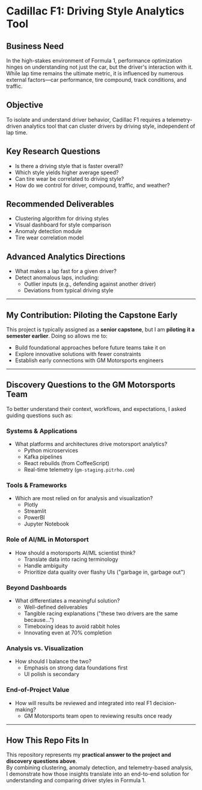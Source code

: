 # Cadillac F1: Driving Style Analytics Tool

## Business Need  
In the high-stakes environment of Formula 1, performance optimization hinges on understanding not just the car, but the driver's interaction with it. While lap time remains the ultimate metric, it is influenced by numerous external factors—car performance, tire compound, track conditions, and traffic.  

## Objective  
To isolate and understand driver behavior, Cadillac F1 requires a telemetry-driven analytics tool that can cluster drivers by driving style, independent of lap time.  

## Key Research Questions  
- Is there a driving style that is faster overall?  
- Which style yields higher average speed?  
- Can tire wear be correlated to driving style?  
- How do we control for driver, compound, traffic, and weather?  

## Recommended Deliverables  
- Clustering algorithm for driving styles  
- Visual dashboard for style comparison  
- Anomaly detection module  
- Tire wear correlation model  

## Advanced Analytics Directions  
- What makes a lap fast for a given driver?  
- Detect anomalous laps, including:  
  - Outlier inputs (e.g., defending against another driver)  
  - Deviations from typical driving style  

---

## My Contribution: Piloting the Capstone Early  
This project is typically assigned as a **senior capstone**, but I am **piloting it a semester earlier**. Doing so allows me to:  
- Build foundational approaches before future teams take it on  
- Explore innovative solutions with fewer constraints  
- Establish early connections with GM Motorsports engineers  

---

## Discovery Questions to the GM Motorsports Team  
To better understand their context, workflows, and expectations, I asked guiding questions such as:  

### Systems & Applications  
- What platforms and architectures drive motorsport analytics?  
  - Python microservices  
  - Kafka pipelines  
  - React rebuilds (from CoffeeScript)  
  - Real-time telemetry (`gm-staging.pitrho.com`)  

### Tools & Frameworks  
- Which are most relied on for analysis and visualization?  
  - Plotly  
  - Streamlit  
  - PowerBI  
  - Jupyter Notebook  

### Role of AI/ML in Motorsport  
- How should a motorsports AI/ML scientist think?  
  - Translate data into racing terminology  
  - Handle ambiguity  
  - Prioritize data quality over flashy UIs ("garbage in, garbage out")  

### Beyond Dashboards  
- What differentiates a meaningful solution?  
  - Well-defined deliverables  
  - Tangible racing explanations ("these two drivers are the same because…")  
  - Timeboxing ideas to avoid rabbit holes  
  - Innovating even at 70% completion  

### Analysis vs. Visualization  
- How should I balance the two?  
  - Emphasis on strong data foundations first  
  - UI polish is secondary  

### End-of-Project Value  
- How will results be reviewed and integrated into real F1 decision-making?  
  - GM Motorsports team open to reviewing results once ready
 
---

## How This Repo Fits In  
This repository represents my **practical answer to the project and discovery questions above**.  
By combining clustering, anomaly detection, and telemetry-based analysis, I demonstrate how those insights translate into an end-to-end solution for understanding and comparing driver styles in Formula 1.  
